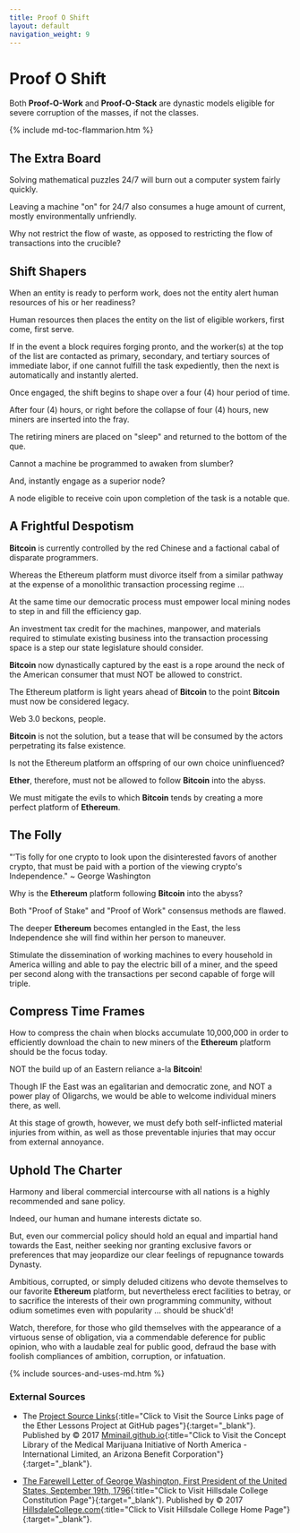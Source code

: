 ```yaml
---
title: Proof O Shift
layout: default
navigation_weight: 9
---
```

# Proof O Shift

Both **Proof-O-Work** and **Proof-O-Stack** are dynastic models eligible for severe corruption of the masses, if not the classes.

{% include md-toc-flammarion.htm %}

## The Extra Board

Solving mathematical puzzles 24/7 will burn out a computer system fairly quickly.

Leaving a machine "on" for 24/7 also consumes a huge amount of current, mostly environmentally unfriendly.

Why not restrict the flow of waste, as opposed to restricting the flow of transactions into the crucible?

## Shift Shapers

When an entity is ready to perform work, does not the entity alert human resources of his or her readiness?

Human resources then places the entity on the list of eligible workers, first come, first serve.

If in the event a block requires forging pronto, and the worker(s) at the top of the list are contacted as primary, secondary, and tertiary sources of immediate labor, if one cannot fulfill the task expediently, then the next is automatically and instantly alerted.

Once engaged, the shift begins to shape over a four (4) hour period of time.

After four (4) hours, or right before the collapse of four (4) hours, new miners are inserted into the fray.

The retiring miners are placed on "sleep" and returned to the bottom of the que.

Cannot a machine be programmed to awaken from slumber?

And, instantly engage as a superior node?

A node eligible to receive coin upon completion of the task is a notable que.

## A Frightful Despotism

**Bitcoin** is currently controlled by the red Chinese and a factional cabal of disparate programmers.

Whereas the Ethereum platform must divorce itself from a similar pathway at the expense of a monolithic transaction processing regime ...

At the same time our democratic process must empower local mining nodes to step in and fill the efficiency gap.

An investment tax credit for the machines, manpower, and materials required to stimulate existing business into the transaction processing space is a step our state legislature should consider.

**Bitcoin** now dynastically captured by the east is a rope around the neck of the American consumer that must NOT be allowed to constrict.

The Ethereum platform is light years ahead of **Bitcoin** to the point **Bitcoin** must now be considered legacy.

Web 3.0 beckons, people.

**Bitcoin** is not the solution, but a tease that will be consumed by the actors perpetrating its false existence.

Is not the Ethereum platform an offspring of our own choice uninfluenced?

**Ether**, therefore, must not be allowed to follow **Bitcoin** into the abyss.

We must mitigate the evils to which **Bitcoin** tends by creating a more perfect platform of **Ethereum**.

## The Folly

"’Tis folly for one crypto to look upon the disinterested favors of another crypto, that must be paid with a portion of the viewing crypto's Independence." ~ George Washington

Why is the **Ethereum** platform following **Bitcoin** into the abyss?

Both "Proof of Stake" and "Proof of Work" consensus methods are flawed.

The deeper **Ethereum** becomes entangled in the East, the less Independence she will find within her person to maneuver.

Stimulate the dissemination of working machines to every household in America willing and able to pay the electric bill of a miner, and the speed per second along with the transactions per second capable of forge will triple.

## Compress Time Frames

How to compress the chain when blocks accumulate 10,000,000 in order to efficiently download the chain to new miners of the **Ethereum** platform should be the focus today.

NOT the build up of an Eastern reliance a-la **Bitcoin**!

Though IF the East was an egalitarian and democratic zone, and NOT a power play of Oligarchs, we would be able to welcome individual miners there, as well.

At this stage of growth, however, we must defy both self-inflicted material injuries from within, as well as those preventable injuries that may occur from external annoyance.

## Uphold The Charter

Harmony and liberal commercial intercourse with all nations is a highly recommended and sane policy.

Indeed, our human and humane interests dictate so.

But, even our commercial policy should hold an equal and impartial hand towards the East, neither seeking nor granting exclusive favors or preferences that may jeopardize our clear feelings of repugnance towards Dynasty.

Ambitious, corrupted, or simply deluded citizens who devote themselves to our favorite **Ethereum** platform, but nevertheless erect facilities to betray, or to sacrifice the interests of their own programming community, without odium sometimes even with popularity ... should be shuck'd!

Watch, therefore, for those who gild themselves with the appearance of a virtuous sense of obligation, via a commendable deference for public opinion, who with a laudable zeal for public good, defraud the base with foolish compliances of ambition, corruption, or infatuation.

{% include sources-and-uses-md.htm %}

### External Sources

- The [Project Source Links](https://mminail.github.io/Ether/Source-Ether-Links.htm){:title="Click to Visit the Source Links page of the Ether Lessons Project at GitHub pages"}{:target="_blank"}. Published by © 2017 [Mminail.github.io](https://mminail.github.io/){:title="Click to Visit the Concept Library of the Medical Marijuana Initiative of North America - International Limited, an Arizona Benefit Corporation"}{:target="_blank"}.

- [The Farewell Letter of George Washington, First President of the United States, September 19th, 1796](https://www.hillsdale-college.htm){:title="Click to Visit Hillsdale College Constitution Page"}{:target="_blank"). Published by © 2017 [HillsdaleCollege.com](https://www.hillsdale-college.htm){:title="Click to Visit Hillsdale College Home Page"}{:target="_blank"}.
